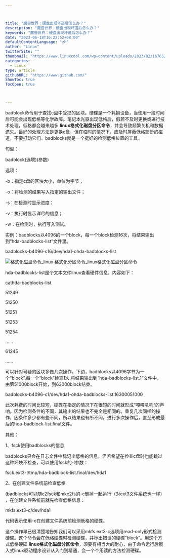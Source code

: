 ```yaml
---



title: "魔兽世界：硬盘出现坏道后怎么办？"
description: "魔兽世界：硬盘出现坏道后怎么办？"
keywords: "魔兽世界：硬盘出现坏道后怎么办？"
date: "2023-06-18T16:22:52+08:00"
defaultContentLanguage: "zh"
author: "Linux"
twitterSite: ""
thumbnail: "https://www.linuxcool.com/wp-content/uploads/2023/02/1676527597312_0.png"
categories:
  - Linux
type: article
githubURL: "https://www.github.com/"
ShowToc: true
TocOpen: true



---
```


badblock命令用于查找c盘中受损的区块。硬碟是一个耗损设备，当使用一段时间后可能会出现低格等化学故障。笔记本光驱出现低格后，假若不及时更换或进行技术处理，低格都会越来越多 **linux格式化磁盘分区命令**，并会导致频繁关机和数据遗失。最好的处理方法是更换c盘，但在临时的情况下，应及时屏蔽低格部份的磁道，不要打动它们。badblocks就是一个挺好的检测低格位置的工具。

句型：

badblock(选项)(参数)

选项：

-b：指定c盘的区块大小，单位为字节；

-o：将检测的结果写入指定的输出文件；

-s：在检测时显示进度；

-v：执行时显示详尽的信息；

-w：在检测时，执行写入测试。

实例：badblocks以4096的一个block，每一个block检测16次，将结果输出到“hda-badblocks-list”文件里。

badblocks-b4096-c16/dev/hda1-ohda-badblocks-list

![格式化磁盘命令_linux 格式化分区命令_linux格式化磁盘分区命令](https://www.linuxcool.com/wp-content/uploads/2023/02/1676527597312_0.png)

hda-badblocks-list是个文本文件linux查看硬件信息，内容如下：

cathda-badblocks-list

51249

51250

51251

51253

51254

……

61245

……

可以针对可疑的区块多做几次操作。下边，badblocks以4096字节为一个“block”,每一个“block”检查1次,将结果输出到“hda-badblocks-list.1”文件中，由第51000block开始，到63000block结束。

badblocks-b4096-c1/dev/hda1-ohda-badblocks-list.16300051000

此次耗费的时间比较短，硬碟在指定的情况下在很短的时间就形成“嘎嘎吼吼”的声响。因为检测条件的不同，其输出的结果也不完全是相同的。重复几次同样的操作，因条件多少都有些不同，所以结果也有所不同。进行多次操作后，直至形成最后的hda-badblock-list.final文件。

其他：

1、fsck使用badblocks的信息

badblocks只会在日志文件中标记出低格的信息，但若希望在检查c盘时也能跳过这种坏块不检查，可以使用fsck的-l参数：

fsck.ext3-l/tmp/hda-badblock-list.final/dev/hda1

2、在创建文件系统前检查低格

(badblocks可以随e2fsck和mke2fs的-c删掉一起运行（对ext3文件系统也一样) ，在创建文件系统前就先检查低格信息：

mkfs.ext3-c/dev/hda1

代码表示使用-c在创建文件系统前检测低格的硬碟。

这个操作早已很清楚地告知我们可以采用mkfs.ext3-c选项用read-only形式检测硬碟。这个命令会在低格硬碟时检测硬碟，并标出错误的硬碟“block”。用这个方式低格硬碟 **linux格式化磁盘分区命令**，须要有相当大的耐心，由于命令运行后嵌入式linux驱动程序设计从入门到精通，会一个个用读的方法检测硬碟。